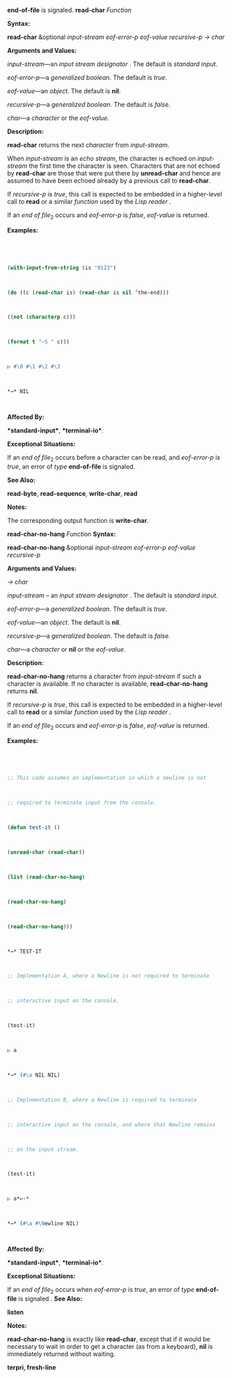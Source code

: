 **end-of-file** is signaled. **read-char** *Function* 



**Syntax:** 



**read-char** &optional *input-stream eof-error-p eof-value recursive-p → char* 



**Arguments and Values:** 



*input-stream*—an *input stream designator* . The default is *standard input*. 



*eof-error-p*—a *generalized boolean*. The default is *true*. 



*eof-value*—an *object*. The default is **nil**. 



*recursive-p*—a *generalized boolean*. The default is *false*. 



*char*—a *character* or the *eof-value*. 



**Description:** 



**read-char** returns the next *character* from *input-stream*. 



When *input-stream* is an *echo stream*, the character is echoed on *input-stream* the first time the character is seen. Characters that are not echoed by **read-char** are those that were put there by **unread-char** and hence are assumed to have been echoed already by a previous call to **read-char**. 



If *recursive-p* is *true*, this call is expected to be embedded in a higher-level call to **read** or a similar *function* used by the *Lisp reader* . 



If an *end of file*<sub>2</sub> occurs and *eof-error-p* is *false*, *eof-value* is returned. 







 



 



**Examples:**
```lisp
 



(with-input-from-string (is "0123") 



(do ((c (read-char is) (read-char is nil ’the-end))) 



((not (characterp c))) 



(format t "~S " c))) 



▷ #\0 #\1 #\2 #\3 



*→* NIL 




```
**Affected By:** 



**\*standard-input\***, **\*terminal-io\***. 



**Exceptional Situations:** 



If an *end of file*<sub>2</sub> occurs before a character can be read, and *eof-error-p* is *true*, an error of *type* **end-of-file** is signaled. 



**See Also:** 



**read-byte**, **read-sequence**, **write-char**, **read** 



**Notes:** 



The corresponding output function is **write-char**. 



**read-char-no-hang** *Function* **Syntax:** 



**read-char-no-hang** &optional *input-stream eof-error-p eof-value recursive-p* 



**Arguments and Values:** 



*→ char* 



*input-stream* – an *input stream designator* . The default is *standard input*. 



*eof-error-p*—a *generalized boolean*. The default is *true*. 



*eof-value*—an *object*. The default is **nil**. 



*recursive-p*—a *generalized boolean*. The default is *false*. 



*char*—a *character* or **nil** or the *eof-value*. 



**Description:** 



**read-char-no-hang** returns a character from *input-stream* if such a character is available. If no character is available, **read-char-no-hang** returns **nil**. 







 



 



If *recursive-p* is *true*, this call is expected to be embedded in a higher-level call to **read** or a similar *function* used by the *Lisp reader* . 



If an *end of file*<sub>2</sub> occurs and *eof-error-p* is *false*, *eof-value* is returned. 



**Examples:**
```lisp
 



;; This code assumes an implementation in which a newline is not 



;; required to terminate input from the console. 



(defun test-it () 



(unread-char (read-char)) 



(list (read-char-no-hang) 



(read-char-no-hang) 



(read-char-no-hang))) 



*→* TEST-IT 



;; Implementation A, where a Newline is not required to terminate 



;; interactive input on the console. 



(test-it) 



▷ a 



*→* (#\a NIL NIL) 



;; Implementation B, where a Newline is required to terminate 



;; interactive input on the console, and where that Newline remains 



;; on the input stream. 



(test-it) 



▷ a*←-* 



*→* (#\a #\Newline NIL) 




```
**Affected By:** 



**\*standard-input\***, **\*terminal-io\***. 



**Exceptional Situations:** 



If an *end of file*<sub>2</sub> occurs when *eof-error-p* is *true*, an error of *type* **end-of-file** is signaled . **See Also:** 



**listen** 



**Notes:** 



**read-char-no-hang** is exactly like **read-char**, except that if it would be necessary to wait in order to get a character (as from a keyboard), **nil** is immediately returned without waiting. 







 



 



**terpri, fresh-line** 



